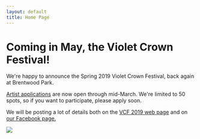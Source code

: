 ```yaml
---
layout: default
title: Home Page
---
```


# Coming in May, the Violet Crown Festival!

We're happy to announce the Spring 2019 Violet Crown Festival,
back again at Brentwood Park.

<a href="vcf_apply.html">Artist applications</a> are now open
through mid-March. We're limited to 50 spots, so if you want
to participate, please apply soon.

We will be posting a lot of details both on the
<a href="vcf_2019.html">VCF 2019 web page</a> and on
<a href="https://www.facebook.com/events/492192407976759/">our Facebook page.</a>

<img src="img/DSC_0652.jpg" class="img-responsive well">
